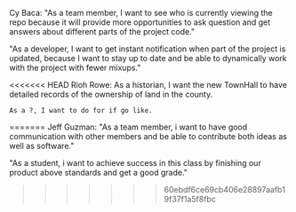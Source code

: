 Cy Baca:
"As a team member, I want to see who is currently viewing the repo because it will provide more opportunities to ask question and get answers about different parts of the project code."

"As a developer, I want to get instant notification when part of the project is updated, because I want to stay up to date and be able to dynamically work with the project with fewer mixups."

<<<<<<< HEAD
Rioh Rowe:
	As a historian, I want the new TownHall to have detailed records of the ownership of land in the county.

	As a ?, I want to do for if go like.
=======
Jeff Guzman:
"As a team member, i want to have good communication with other members and be able to contribute both ideas as well as software."

"As a student, i want to achieve success in this class by finishing our product above standards and get a good grade."
>>>>>>> 60ebdf6ce69cb406e28897aafb19f37f1a5f8fbc
